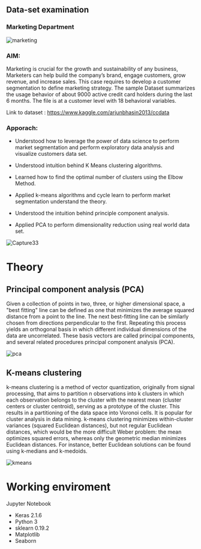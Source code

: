## Data-set examination

### Marketing Department

![marketing](https://user-images.githubusercontent.com/57914889/88213545-7fc44d80-cc76-11ea-8b6a-d7204b1621a4.png)

### AIM:
Marketing is crucial for the growth and sustainability of any business, Marketers can help build the company’s brand, engage customers, grow revenue, and increase sales.
This case requires to develop a customer segmentation to define marketing strategy. The sample Dataset summarizes the usage behavior of about 9000 active credit card holders during the last 6 months. The file is at a customer level with 18 behavioral variables.

Link to dataset : https://www.kaggle.com/arjunbhasin2013/ccdata
  
### Apporach:
* Understood how to leverage the power of data science to perform market segmentation and perform exploratory data analysis and visualize customers data set.

* Understood intuition behind K Means clustering algorithms.

* Learned how to find the optimal number of clusters using the Elbow Method.

* Applied k-means algorithms and cycle learn to perform market segmentation understand the theory.

* Understood the intuition behind principle component analysis.

* Applied PCA to perform dimensionality reduction using real world data set.


![Capture33](https://user-images.githubusercontent.com/57914889/88211969-1ba08a00-cc74-11ea-9e76-8eb6eafdc2d8.PNG)


# Theory

## Principal component analysis (PCA)
Given a collection of points in two, three, or higher dimensional space, a "best fitting" line can be defined as one that minimizes the average squared distance from a point to the line. The next best-fitting line can be similarly chosen from directions perpendicular to the first. Repeating this process yields an orthogonal basis in which different individual dimensions of the data are uncorrelated. These basis vectors are called principal components, and several related procedures principal component analysis (PCA).

![pca](https://user-images.githubusercontent.com/57914889/88213553-818e1100-cc76-11ea-9a52-f2d57796837b.png)

## K-means clustering
k-means clustering is a method of vector quantization, originally from signal processing, that aims to partition n observations into k clusters in which each observation belongs to the cluster with the nearest mean (cluster centers or cluster centroid), serving as a prototype of the cluster. This results in a partitioning of the data space into Voronoi cells. It is popular for cluster analysis in data mining. k-means clustering minimizes within-cluster variances (squared Euclidean distances), but not regular Euclidean distances, which would be the more difficult Weber problem: the mean optimizes squared errors, whereas only the geometric median minimizes Euclidean distances. For instance, better Euclidean solutions can be found using k-medians and k-medoids.

![kmeans](https://user-images.githubusercontent.com/57914889/88213538-7e932080-cc76-11ea-99b1-2410b8a6762f.png)

# Working enviroment
Jupyter Notebook
  - Keras 2.1.6
  - Python 3
  - sklearn 0.19.2
  - Matplotlib
  - Seaborn
